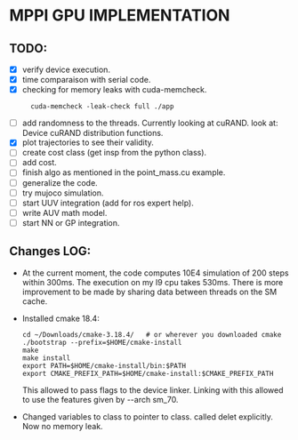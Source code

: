 # MPPI GPU IMPLEMENTATION

## TODO:
  - [X] verify device execution.
  - [X] time comparaison with serial code.
  - [x] checking for memory leaks with cuda-memcheck.
    ```
      cuda-memcheck -leak-check full ./app
    ```
  - [ ] add randomness to the threads.
    Currently looking at cuRAND.
    look at: Device cuRAND distribution functions.
  - [x] plot trajectories to see their validity.
  - [ ] create cost class (get insp from the python class).
  - [ ] add cost.
  - [ ] finish algo as mentioned in the point_mass.cu example.
  - [ ] generalize the code.
  - [ ] try mujoco simulation.
  - [ ] start UUV integration (add for ros expert help).
  - [ ] write AUV math model.
  - [ ] start NN or GP integration.

## Changes LOG:

  - At the current moment, the code computes 10E4 simulation of 200 steps within 300ms. The execution on my I9 cpu takes 530ms. There is more improvement to be made by sharing data between threads on the SM cache.

  - Installed cmake 18.4:
    ```
    cd ~/Downloads/cmake-3.18.4/   # or wherever you downloaded cmake
    ./bootstrap --prefix=$HOME/cmake-install
    make
    make install
    export PATH=$HOME/cmake-install/bin:$PATH
    export CMAKE_PREFIX_PATH=$HOME/cmake-install:$CMAKE_PREFIX_PATH
    ```
    This allowed to pass flags to the device linker. Linking with this allowed to use the features given by --arch sm_70.

  - Changed variables to class to pointer to class.
  called delet explicitly. Now no memory leak.
